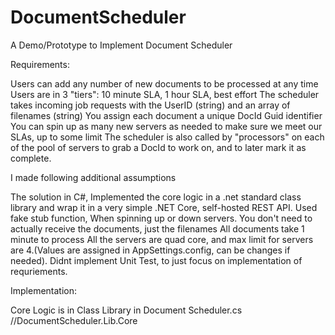# DocumentScheduler
A Demo/Prototype to Implement Document Scheduler

Requirements:

Users can add any number of new documents to be processed at any time
Users are in 3 "tiers": 10 minute SLA, 1 hour SLA, best effort
The scheduler takes incoming job requests with the UserID (string) and an array of filenames (string)
You assign each document a unique DocId Guid identifier
You can spin up as many new servers as needed to make sure we meet our SLAs, up to some limit
The scheduler is also called by "processors" on each of the pool of servers to grab a DocId to work on, and to later mark it as complete.

I made following additional assumptions

The solution in C#, Implemented the core logic in a .net standard class library and wrap it in a very simple .NET Core, self-hosted REST API.
Used fake stub function, When spinning up or down servers.
You don't need to actually receive the documents, just the filenames
All documents take 1 minute to process
All the servers are quad core, and max limit for servers are 4.(Values are assigned in AppSettings.config, can be changes if needed).
Didnt implement Unit Test, to just focus on implementation of requriements.

Implementation:

Core Logic is in Class Library in Document Scheduler.cs //DocumentScheduler.Lib.Core


